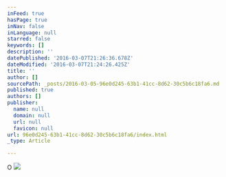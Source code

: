 ```yaml
---
inFeed: true
hasPage: true
inNav: false
inLanguage: null
starred: false
keywords: []
description: ''
datePublished: '2016-03-07T21:26:36.678Z'
dateModified: '2016-03-07T21:24:26.425Z'
title: ''
author: []
sourcePath: _posts/2016-03-05-96e0d245-63b1-41cc-8d62-30c5b6c18fa6.md
published: true
authors: []
publisher:
  name: null
  domain: null
  url: null
  favicon: null
url: 96e0d245-63b1-41cc-8d62-30c5b6c18fa6/index.html
_type: Article

---
```

O
![](https://the-grid-user-content.s3-us-west-2.amazonaws.com/0a0fcaae-8350-4419-b328-6cbf4a083ea7.png)
